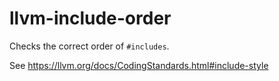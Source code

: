 llvm-include-order
==================

Checks the correct order of `#includes`.

See <https://llvm.org/docs/CodingStandards.html#include-style>
